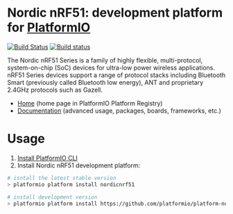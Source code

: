 # Nordic nRF51: development platform for [PlatformIO](http://platformio.org)
[![Build Status](https://travis-ci.org/platformio/platform-nordicnrf51.svg?branch=develop)](https://travis-ci.org/platformio/platform-nordicnrf51)
[![Build status](https://ci.appveyor.com/api/projects/status/e6cno5podkuha0ox/branch/develop?svg=true)](https://ci.appveyor.com/project/ivankravets/platform-nordicnrf51/branch/develop)

The Nordic nRF51 Series is a family of highly flexible, multi-protocol, system-on-chip (SoC) devices for ultra-low power wireless applications. nRF51 Series devices support a range of protocol stacks including Bluetooth Smart (previously called Bluetooth low energy), ANT and proprietary 2.4GHz protocols such as Gazell.

* [Home](http://platformio.org/platforms/nordicnrf51) (home page in PlatformIO Platform Registry)
* [Documentation](http://docs.platformio.org/en/latest/platforms/nordicnrf51.html) (advanced usage, packages, boards, frameworks, etc.)

# Usage

1. [Install PlatformIO CLI](http://docs.platformio.org/en/latest/installation.html)
2. Install Nordic nRF51 development platform:
```bash
# isntall the latest stable version
> platformio platform install nordicnrf51

# install development version
> platformio platform install https://github.com/platformio/platform-nordicnrf51.git
```
